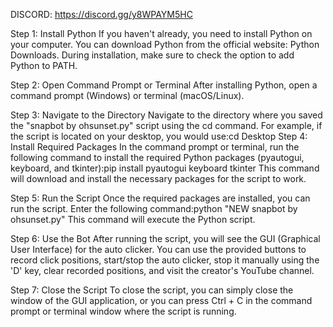 DISCORD: https://discord.gg/y8WPAYM5HC

Step 1: Install Python
If you haven't already, you need to install Python on your computer. You can download Python from the official website: Python Downloads. During installation, make sure to check the option to add Python to PATH.

Step 2: Open Command Prompt or Terminal
After installing Python, open a command prompt (Windows) or terminal (macOS/Linux).

Step 3: Navigate to the Directory
Navigate to the directory where you saved the "snapbot by ohsunset.py" script using the cd command. For example, if the script is located on your desktop, you would use:cd Desktop
Step 4: Install Required Packages
In the command prompt or terminal, run the following command to install the required Python packages (pyautogui, keyboard, and tkinter):pip install pyautogui keyboard tkinter
This command will download and install the necessary packages for the script to work.

Step 5: Run the Script
Once the required packages are installed, you can run the script. Enter the following command:python "NEW snapbot by ohsunset.py"
This command will execute the Python script.

Step 6: Use the Bot
After running the script, you will see the GUI (Graphical User Interface) for the auto clicker. You can use the provided buttons to record click positions, start/stop the auto clicker, stop it manually using the 'D' key, clear recorded positions, and visit the creator's YouTube channel.

Step 7: Close the Script
To close the script, you can simply close the window of the GUI application, or you can press Ctrl + C in the command prompt or terminal window where the script is running.

